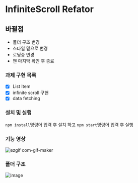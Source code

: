 # InfiniteScroll Refator

## 바뀔점
- 폴더 구조 변경 
- 스타일 밑으로 변경
- 로딩중 변경
- 맨 마지막 확인 후 종료
### 과제 구현 목록
- [x] List Item
- [x] infinite scroll 구현
- [x] data fetching

### 설치 및 실행
`npm install`명령어 입력 후 설치 하고 `npm start`명령어 입력 후 실행

### 기능 영상
![ezgif com-gif-maker](https://user-images.githubusercontent.com/60437099/127156960-6db30b82-e524-47b4-a1e5-9b5a84e2189f.gif)

### 폴더 구조
![image](https://user-images.githubusercontent.com/53102889/127242935-5a2f5a25-f70c-477a-8db0-1a37e2238375.png)
